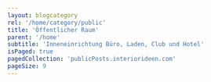 ```yaml
---
layout: blogcategory
rel: '/home/category/public'
title: 'Öffentlicher Raum'
parent: '/home'
subtitle: 'Inneneinrichtung Büro, Laden, Club und Hotel'
isPaged: true
pagedCollection: 'publicPosts.interiorideen.com'
pageSize: 9
---
```

